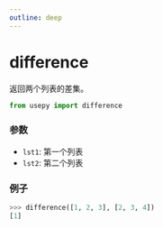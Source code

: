 ```yaml
---
outline: deep
---
```


# difference
返回两个列表的差集。

```python
from usepy import difference
```

### 参数

- `lst1`: 第一个列表
- `lst2`: 第二个列表

### 例子

```python
>>> difference([1, 2, 3], [2, 3, 4])
[1]
```

